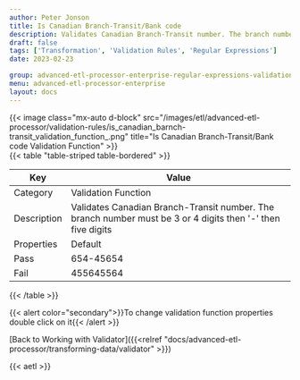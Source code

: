 ```yaml
---
author: Peter Jonson
title: Is Canadian Branch-Transit/Bank code
description: Validates Canadian Branch-Transit number. The branch number must be 3 or 4 digits then '-' then five digits
draft: false
tags: ['Transformation', 'Validation Rules', 'Regular Expressions']
date: 2023-02-23

group: advanced-etl-processor-enterprise-regular-expressions-validation
menu: advanced-etl-processor-enterprise
layout: docs
---
```


{{< image class="mx-auto d-block"  src="/images/etl/advanced-etl-processor/validation-rules/is_canadian_barnch-transit_validation_function_.png" title="Is Canadian Branch-Transit/Bank code Validation Function" >}}
\
{{< table "table-striped table-bordered" >}}

| Key         | Value                                                                                                       |
| ----------- | ----------------------------------------------------------------------------------------------------------- |
| Category    | Validation Function                                                                                         |
| Description | Validates Canadian Branch-Transit number. The branch number must be 3 or 4 digits then '-' then five digits |
| Properties  | Default                                                                                                     |
| Pass        | 654-45654                                                                                                   |
| Fail        | 455645564                                                                                                   |

{{< /table >}}

{{< alert color="secondary">}}To change validation function properties double click on it{{< /alert >}}

[Back to Working with Validator]({{<relref "docs/advanced-etl-processor/transforming-data/validator" >}})

{{< aetl >}}
